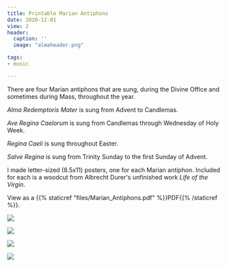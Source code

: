 ```yaml
---
title: Printable Marian Antiphons
date: 2020-12-01
view: 2
header:
  caption: ''
  image: "almaheader.png"

tags:
- music

---
```


There are four Marian antiphons that are sung, during the Divine Office and sometimes during Mass, throughout the year. 

_Alma Redemptoris Mater_ is sung from Advent to Candlemas. 

_Ave Regina Caelorum_ is sung from Candlemas through Wednesday of Holy Week. 

_Regina Caeli_ is sung throughout Easter. 

_Salve Regina_ is sung from Trinity Sunday to the first Sunday of Advent. 

I made letter-sized (8.5x11) posters, one for each Marian antiphon. Included for each is a woodcut from Albrecht Durer's unfinished work _Life of the Virgin_. 

View as a {{% staticref "files/Marian_Antiphons.pdf" %}}PDF{{% /staticref %}}.

![](/uploads/marian-antiphons/almaredemtoris.png)

![](/uploads/marian-antiphons/averegina.png)

![](/uploads/marian-antiphons/reginacaeli.png)

![](/uploads/marian-antiphons/salveregina.png)
